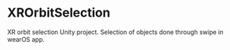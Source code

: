 # XROrbitSelection
XR orbit selection Unity project. Selection of objects done through swipe in wearOS app.
